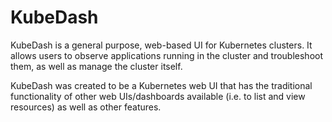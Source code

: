 # KubeDash

KubeDash is a general purpose, web-based UI for Kubernetes clusters. It allows users to observe applications running in the cluster and troubleshoot them, as well as manage the cluster itself.

KubeDash was created to be a Kubernetes web UI that has the traditional functionality of other web UIs/dashboards available (i.e. to list and view resources) as well as other features.
